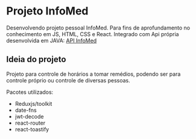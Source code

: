 # Projeto InfoMed

Desenvolvendo projeto pessoal InfoMed.
Para fins de aprofundamento no conhecimento em JS, HTML, CSS e React.
Integrado com Api própria desenvolvida em JAVA: [API InfoMed](https://github.com/cristian-eds/infomed)

## Ideia do projeto

Projeto para controle de horários a tomar remédios, podendo ser para controle próprio ou controle de diversas pessoas.

Pacotes utilizados:
- Reduxjs/toolkit
- date-fns
- jwt-decode
- react-router
- react-toastify